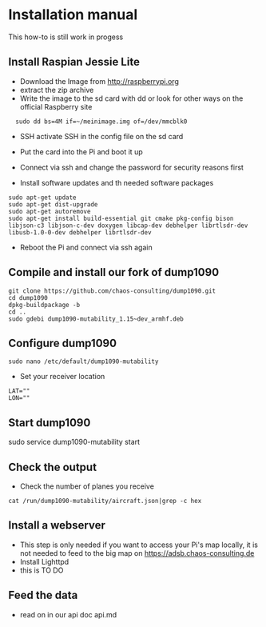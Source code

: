 # Installation manual
This how-to is still work in progess

## Install Raspian Jessie Lite
* Download the Image from http://raspberrypi.org
* extract the zip archive
* Write the image to the sd card with dd or look for other ways on the official Raspberry site

```
  sudo dd bs=4M if=~/meinimage.img of=/dev/mmcblk0
```

* SSH activate SSH in the config file on the sd card

* Put the card into the Pi and boot it up
* Connect via ssh and change the password for security reasons first
* Install software updates and th needed software packages

```
sudo apt-get update
sudo apt-get dist-upgrade
sudo apt-get autoremove
sudo apt-get install build-essential git cmake pkg-config bison libjson-c3 libjson-c-dev doxygen libcap-dev debhelper librtlsdr-dev libusb-1.0-0-dev debhelper librtlsdr-dev
```

* Reboot the Pi and connect via ssh again

## Compile and install our fork of dump1090
```
git clone https://github.com/chaos-consulting/dump1090.git
cd dump1090
dpkg-buildpackage -b
cd ..
sudo gdebi dump1090-mutability_1.15~dev_armhf.deb
```

## Configure dump1090

```
sudo nano /etc/default/dump1090-mutability
```
* Set your receiver location
```
LAT=""
LON=""
```

## Start dump1090
sudo service dump1090-mutability start

## Check the output
* Check the number of planes you receive

```
cat /run/dump1090-mutability/aircraft.json|grep -c hex
```

## Install a webserver
* This step is only needed if you want to access your Pi's map locally, it is not needed to feed to the big map on https://adsb.chaos-consulting.de
* Install Lighttpd
* this is TO DO

## Feed the data
* read on in our api doc api.md
